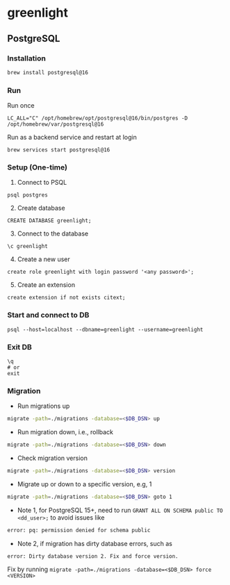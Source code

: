 # greenlight

## PostgreSQL
### Installation
```bash
brew install postgresql@16
```

### Run
Run once
```
LC_ALL="C" /opt/homebrew/opt/postgresql@16/bin/postgres -D /opt/homebrew/var/postgresql@16
```

Run as a backend service and restart at login
```
brew services start postgresql@16
```

### Setup (One-time)
1. Connect to PSQL
```
psql postgres
```
2. Create database
```
CREATE DATABASE greenlight;
```
3. Connect to the database
```
\c greenlight
```
4. Create a new user
```
create role greenlight with login password '<any password>';
```
5. Create an extension
```
create extension if not exists citext;
```

### Start and connect to DB
```
psql --host=localhost --dbname=greenlight --username=greenlight
```

### Exit DB
```
\q
# or
exit
```

### Migration
- Run migrations up
```bash
migrate -path=./migrations -database=<$DB_DSN> up
```

- Run migration down, i.e., rollback
```bash
migrate -path=./migrations -database=<$DB_DSN> down
```

- Check migration version
```bash
migrate -path=./migrations -database=<$DB_DSN> version
```

- Migrate up or down to a specific version, e.g, 1
```bash
migrate -path=./migrations -database=<$DB_DSN> goto 1
```

- Note 1, for PostgreSQL 15+, need to run `GRANT ALL ON SCHEMA public TO <dd_user>;` to avoid issues like 
```bash
error: pq: permission denied for schema public
```

- Note 2, if migration has dirty database errors, such as
```
error: Dirty database version 2. Fix and force version.
```
Fix by running `migrate -path=./migrations -database=<$DB_DSN> force <VERSION>` 